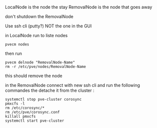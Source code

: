 LocalNode is the node the stay
RemovalNode is the node that goes away

don't shutdown the RemovalNode

Use ssh cli (putty?) NOT the one in the GUI

in LocalNode run to liste nodes
```
pvecm nodes 
```
then run 
```
pvecm delnode "RemovalNode-Name"
rm -r /etc/pve/nodes/RemovalNode-Name
```
this should remove the node


in the RemovalNode connect with new ssh cli 
and run the following commandes the detache it from the cluster :
```
systemctl stop pve-cluster corosync
pmxcfs -l
rm /etc/corosync/*
rm /etc/pve/corosync.conf
killall pmxcfs
systemctl start pve-cluster
```
